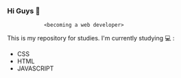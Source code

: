 ### Hi Guys 👋


                <becoming a web developer>
  This is my repository for studies. I'm currently studying 	💻 :
  
*  CSS
*  HTML
*  JAVASCRIPT

<!--
**manzallielson/manzallielson** is a ✨ _special_ ✨ repository because its `README.md` (this file) appears on your GitHub profile.

Here are some ideas to get you started:

- 🔭 I’m currently working on ...
- 🌱 I’m currently learning ...
- 👯 I’m looking to collaborate on ...
- 🤔 I’m looking for help with ...
- 💬 Ask me about ...
- 📫 How to reach me: ...
- 😄 Pronouns: ...
- ⚡ Fun fact: ...
-->
